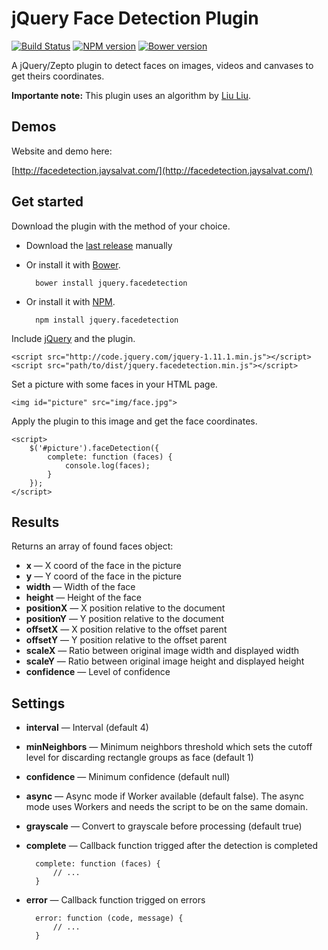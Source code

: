 jQuery Face Detection Plugin
============================

[![Build Status](https://travis-ci.org/jaysalvat/jquery.facedetection.png?branch=master)](https://travis-ci.org/jaysalvat/https://travis-ci.org/jaysalvat/jquery.facedetection)
[![NPM version](https://badge.fury.io/js/jquery.facedetection.svg)](http://badge.fury.io/js/jquery.facedetection)
[![Bower version](https://badge.fury.io/bo/jquery.facedetection.svg)](http://badge.fury.io/bo/jquery.facedetection)

A jQuery/Zepto plugin to detect faces on images, videos and canvases to get theirs coordinates.

**Importante note:** This plugin uses an algorithm by [Liu Liu](http://liuliu.me/).

Demos
-----

Website and demo here:

[http://facedetection.jaysalvat.com/](http://facedetection.jaysalvat.com/)

Get started
-----------

Download the plugin with the method of your choice.

- Download the [last release](http://jaysalvat.github.io/jquery.facedetection/releases/latest/jquery.facedetection.zip) manually
- Or install it with [Bower](http://bower.io/).

        bower install jquery.facedetection

- Or install it with [NPM](https://www.npmjs.org/package/jquery.facedetection).

        npm install jquery.facedetection

Include [jQuery](http://code.jquery.com/jquery-1.11.1.min.js) and the plugin.

    <script src="http://code.jquery.com/jquery-1.11.1.min.js"></script> 
    <script src="path/to/dist/jquery.facedetection.min.js"></script> 

Set a picture with some faces in your HTML page.

    <img id="picture" src="img/face.jpg">

Apply the plugin to this image and get the face coordinates.

    <script>
        $('#picture').faceDetection({
            complete: function (faces) {
                console.log(faces);
            }
        });
    </script> 

Results
-------

Returns an array of found faces object:

- **x** — X coord of the face in the picture
- **y** — Y coord of the face in the picture
- **width** — Width of the face
- **height** — Height of the face
- **positionX** — X position relative to the document
- **positionY** — Y position relative to the document
- **offsetX** — X position relative to the offset parent
- **offsetY** — Y position relative to the offset parent
- **scaleX** — Ratio between original image width and displayed width
- **scaleY** — Ratio between original image height and displayed height
- **confidence** — Level of confidence

Settings
--------
- **interval** — Interval (default 4)
- **minNeighbors** — Minimum neighbors threshold which sets the cutoff level for discarding rectangle groups as face (default 1)
- **confidence** — Minimum confidence (default null)
- **async** — Async mode if Worker available (default false). The async mode uses Workers and needs the script to be on the same domain.
- **grayscale** — Convert to grayscale before processing (default true)
- **complete** — Callback function trigged after the detection is completed

        complete: function (faces) {
            // ...
        }
    
- **error** — Callback function trigged on errors

        error: function (code, message) {
            // ...
        }
        
